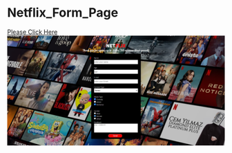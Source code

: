 # Netflix_Form_Page
[Please Click Here](https://yusufgozukara.github.io/Netflix_Form_Page/)
![img](https://github.com/yusufgozukara/Netflix_Form_Page/blob/master/netflix_form_page.jpg?raw=true)
